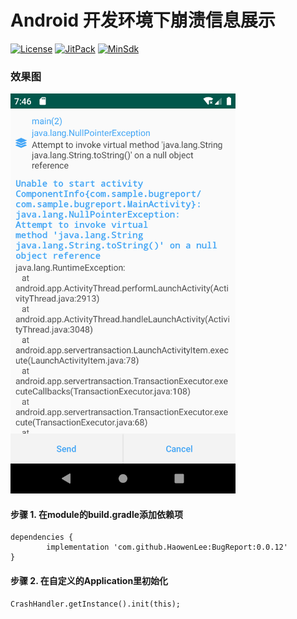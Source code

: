 # Android 开发环境下崩溃信息展示

[![License](https://img.shields.io/badge/License%20-Apache%202-337ab7.svg)](https://www.apache.org/licenses/LICENSE-2.0)
[![JitPack](https://jitpack.io/v/HaowenLee/BugReport.svg)](https://jitpack.io/#HaowenLee/BugReport)
[![MinSdk](https://img.shields.io/badge/%20MinSdk%20-%2014+%20-f0ad4e.svg)](https://android-arsenal.com/api?level=14)

### 效果图

<img src="https://github.com/HaowenLee/BugReport/blob/master/arts/bug_report.png" width="360" alt="BugReport"/>


#### 步骤 1. 在module的build.gradle添加依赖项

```
dependencies {
        implementation 'com.github.HaowenLee:BugReport:0.0.12'
}

```

#### 步骤 2. 在自定义的Application里初始化

```
CrashHandler.getInstance().init(this);
```
